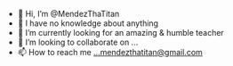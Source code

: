- 👋 Hi, I’m @MendezThaTitan
- 👀 I have no knowledge about anything
- 🌱 I’m currently looking for an amazing & humble teacher
- 💞️ I’m looking to collaborate on ...
- 📫 How to reach me ...mendezthatitan@gmail.com

<!---
MendezThaTitan/MendezThaTitan is a ✨ special ✨ repository because its `README.md` (this file) appears on your GitHub profile.
You can click the Preview link to take a look at your changes.
--->
